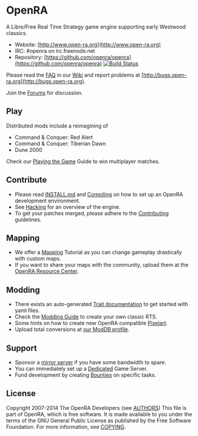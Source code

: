 # OpenRA

A Libre/Free Real Time Strategy game engine supporting early Westwood classics.

* Website: [http://www.open-ra.org](http://www.open-ra.org)
* IRC: \#openra on irc.freenode.net
* Repository: [https://github.com/openra/openra](https://github.com/openra/openra) [![Build Status](https://travis-ci.org/OpenRA/OpenRA.svg?branch=bleed)](https://travis-ci.org/OpenRA/OpenRA)

Please read the [FAQ](https://github.com/OpenRA/OpenRA/wiki/FAQ) in our [Wiki](https://github.com/OpenRA/OpenRA/wiki) and report problems at [http://bugs.open-ra.org](http://bugs.open-ra.org).

Join the [Forums](http://www.sleipnirstuff.com/forum/viewforum.php?f=80) for discussion.

## Play

Distributed mods include a reimagining of
* Command & Conquer: Red Alert
* Command & Conquer: Tiberian Dawn
* Dune 2000

Check our [Playing the Game](https://github.com/OpenRA/OpenRA/wiki/Playing-the-game) Guide to win multiplayer matches.

## Contribute

* Please read [INSTALL.md](https://github.com/OpenRA/OpenRA/blob/bleed/INSTALL.md) and [Compiling](https://github.com/OpenRA/OpenRA/wiki/Compiling) on how to set up an OpenRA development environment.
* See [Hacking](https://github.com/OpenRA/OpenRA/wiki/Hacking) for an overview of the engine.
* To get your patches merged, please adhere to the [Contributing](https://github.com/OpenRA/OpenRA/blob/bleed/CONTRIBUTING.md) guidelines.

## Mapping

* We offer a [Mapping](https://github.com/OpenRA/OpenRA/wiki/Mapping) Tutorial as you can change gameplay drastically with custom maps.
* If you want to share your maps with the community, upload them at the [OpenRA Resource Center](http://resource.openra.net).

## Modding

* There exists an auto-generated [Trait documentation](https://github.com/OpenRA/OpenRA/wiki/Traits) to get started with yaml files.
* Check the [Modding Guide](https://github.com/OpenRA/OpenRA/wiki/Modding%20Guide) to create your own classic RTS.
* Some hints on how to create new OpenRA compatible [Pixelart](https://github.com/OpenRA/OpenRA/wiki/Pixelart).
* Upload total conversions at [our ModDB profile](http://www.moddb.com/games/openra/mods).

## Support

* Sponsor a [mirror server](https://github.com/OpenRA/OpenRAWeb/tree/master/content/packages) if you have some bandwidth to spare.
* You can immediately set up a [Dedicated](https://github.com/OpenRA/OpenRA/wiki/Dedicated) Game Server.
* Fund development by creating [Bounties](https://www.bountysource.com/trackers/36085-openra) on specific tasks.

## License
Copyright 2007-2014 The OpenRA Developers (see [AUTHORS](https://github.com/OpenRA/OpenRA/blob/bleed/AUTHORS))
This file is part of OpenRA, which is free software. It is made 
available to you under the terms of the GNU General Public License
as published by the Free Software Foundation. For more information,
see [COPYING](https://github.com/OpenRA/OpenRA/blob/bleed/COPYING).
